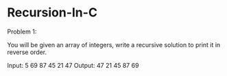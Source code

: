 # Recursion-In-C

Problem 1:

You will be given an array of integers, write a recursive solution to print it in reverse order.

Input:
5
69 87 45 21 47
Output:
47 21 45 87 69
